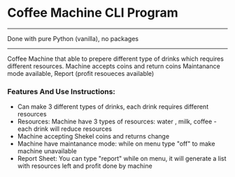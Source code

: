 # Coffee Machine CLI Program 
*******************************************************
Done with pure Python (vanilla), no packages
*******************************************************
Coffee Machine that able to prepere different type of drinks which 
requires different resources. Machine accepts coins and return coins 
Maintanance mode available, Report (profit resoueces available)

### Features And Use Instructions:
- Can make 3 different types of drinks, each drink 
   requires different resources 
- Resources: Machine have 3 types of resources:
   water , milk, coffee - each drink will reduce resources
- Machine accepting Shekel coins and returns change 
- Machine have maintanance mode: while on menu type "off"
   to make machine unavailable 
- Report Sheet: You can type "report" while on menu,
   it will generate a list with resources left and profit done by machine 


 
